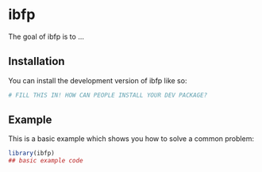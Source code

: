 
# ibfp

<!-- badges: start -->
<!-- badges: end -->

The goal of ibfp is to ...

## Installation

You can install the development version of ibfp like so:

``` r
# FILL THIS IN! HOW CAN PEOPLE INSTALL YOUR DEV PACKAGE?
```

## Example

This is a basic example which shows you how to solve a common problem:

``` r
library(ibfp)
## basic example code
```

